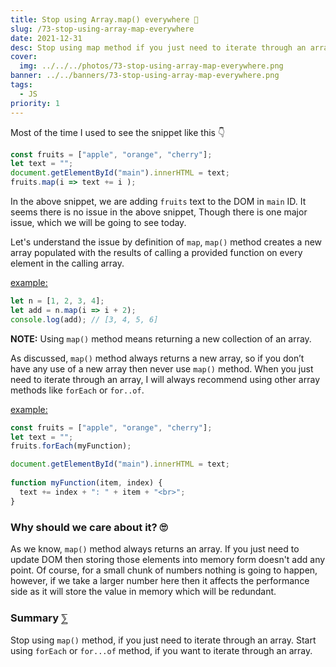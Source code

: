 ```yaml
---
title: Stop using Array.map() everywhere 🥵
slug: /73-stop-using-array-map-everywhere
date: 2021-12-31
desc: Stop using map method if you just need to iterate through an array.
cover:
  img: ../../../photos/73-stop-using-array-map-everywhere.png
banner: ../../banners/73-stop-using-array-map-everywhere.png
tags:
  - JS
priority: 1
---
```


<span class='first-letter'>M</span>ost of the time I used to see the snippet like this 👇

```js
const fruits = ["apple", "orange", "cherry"];
let text = "";
document.getElementById("main").innerHTML = text;
fruits.map(i => text += i );
```

In the above snippet, we are adding `fruits` text to the DOM in `main` ID.
It seems there is no issue in the above snippet, Though there is one major issue, which we will be going to see today.

Let's understand the issue by definition of `map`, `map()` method creates a new array populated with the results of calling a provided function on every element in the calling array.

<u>example:</u>

```js
let n = [1, 2, 3, 4];
let add = n.map(i => i + 2);
console.log(add); // [3, 4, 5, 6]
```

**NOTE:** Using `map()` method means returning a new collection of an array.

As discussed, `map()` method always returns a new array, so if you don’t have any use of a new array then never use `map()` method.
When you just need to iterate through an array, I will always recommend using other array methods like `forEach` or `for..of`.

<u>example:</u>

```js
const fruits = ["apple", "orange", "cherry"];
let text = "";
fruits.forEach(myFunction);

document.getElementById("main").innerHTML = text;
 
function myFunction(item, index) {
  text += index + ": " + item + "<br>"; 
}
```


### Why should we care about it? 🙄

As we know, `map()` method always returns an array. If you just need to update DOM then storing those elements into memory form doesn't add any point.
Of course, for a small chunk of numbers nothing is going to happen, however, if we take a larger number here then it affects the performance side as it will store the value in memory which will be redundant.

### Summary  ⅀

Stop using `map()` method, if you just need to iterate through an array. 
Start using `forEach` or `for...of` method, if you want to iterate through an array.
